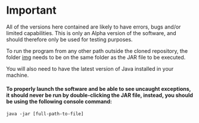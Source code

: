 # Important

All of the versions here contained are likely to have errors, bugs and/or limited capabilities.
This is only an Alpha version of the software, and should therefore only be used for testing purposes.

To run the program from any other path outside the cloned repository, the folder [img](/releases/img) needs to be on the same folder as the JAR file to be executed.

You will also need to have the latest version of Java installed in your machine.

#### To properly launch the software and be able to see uncaught exceptions, it should never be run by double-clicking the JAR file, instead, you should be using the following console command:
`java -jar [full-path-to-file]`
